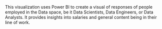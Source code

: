 This visualization uses Power BI to create a visual of responses of people employed in the Data space, be it Data Scientists, Data Engineers, or Data Analysts. It provides insights into salaries and general content being in their line of work.
